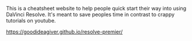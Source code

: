 This is a cheatsheet website to help people quick start their way into using DaVinci Resolve. It's meant to save peoples time in contrast to crappy tutorials on youtube.

https://goodideagiver.github.io/resolve-premier/
